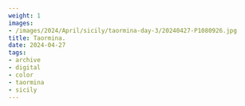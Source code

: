```yaml
---
weight: 1
images:
- /images/2024/April/sicily/taormina-day-3/20240427-P1080926.jpg
title: Taormina.
date: 2024-04-27
tags:
- archive
- digital
- color
- taormina
- sicily
---
```


